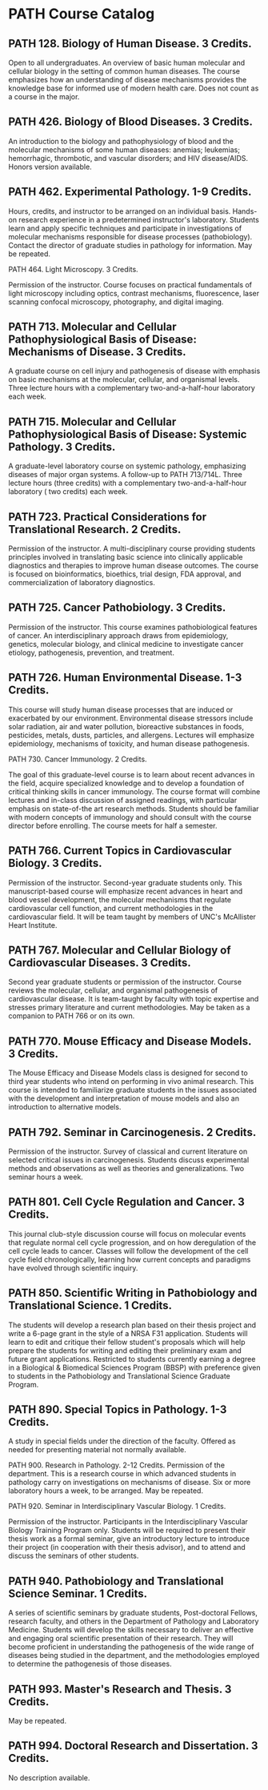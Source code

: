 # PATH Course Catalog

## PATH 128. Biology of Human Disease. 3 Credits.

Open to all undergraduates. An overview of basic human molecular and cellular biology in the setting of common human diseases. The course emphasizes how an understanding of disease mechanisms provides the knowledge base for informed use of modern health care. Does not count as a course in the major.

## PATH 426. Biology of Blood Diseases. 3 Credits.

An introduction to the biology and pathophysiology of blood and the molecular mechanisms of some human diseases: anemias; leukemias; hemorrhagic, thrombotic, and vascular disorders; and HIV disease/AIDS. Honors version available.

## PATH 462. Experimental Pathology. 1-9 Credits.
Hours, credits, and instructor to be arranged on an individual basis. Hands-on research experience in a predetermined instructor's laboratory. Students learn and apply specific techniques and participate in investigations of molecular mechanisms responsible for disease processes (pathobiology). Contact the director of graduate studies in pathology for information. May be repeated.

PATH 464. Light Microscopy. 3 Credits.

Permission of the instructor. Course focuses on practical fundamentals of light microscopy including optics, contrast mechanisms, fluorescence, laser scanning confocal microscopy, photography, and digital imaging.

## PATH 713. Molecular and Cellular Pathophysiological Basis of Disease: Mechanisms of Disease. 3 Credits.

A graduate course on cell injury and pathogenesis of disease with emphasis on basic mechanisms at the molecular, cellular, and organismal levels. Three lecture hours with a complementary two-and-a-half-hour laboratory each week.

## PATH 715. Molecular and Cellular Pathophysiological Basis of Disease: Systemic Pathology. 3 Credits.

A graduate-level laboratory course on systemic pathology, emphasizing diseases of major organ systems. A follow-up to PATH 713/714L. Three lecture hours (three credits) with a complementary two-and-a-half-hour laboratory ( two credits) each week.

## PATH 723. Practical Considerations for Translational Research. 2 Credits.

Permission of the instructor. A multi-disciplinary course providing students principles involved in translating basic science into clinically applicable diagnostics and therapies to improve human disease outcomes. The course is focused on bioinformatics, bioethics, trial design, FDA approval, and commercialization of laboratory diagnostics.

## PATH 725. Cancer Pathobiology. 3 Credits.

Permission of the instructor. This course examines pathobiological features of cancer. An interdisciplinary approach draws from epidemiology, genetics, molecular biology, and clinical medicine to investigate cancer etiology, pathogenesis, prevention, and treatment.

## PATH 726. Human Environmental Disease. 1-3 Credits.
This course will study human disease processes that are induced or exacerbated by our environment. Environmental disease stressors include solar radiation, air and water pollution, bioreactive substances in foods, pesticides, metals, dusts, particles, and allergens. Lectures will emphasize epidemiology, mechanisms of toxicity, and human disease pathogenesis.

PATH 730. Cancer Immunology. 2 Credits.

The goal of this graduate-level course is to learn about recent advances in the field, acquire specialized knowledge and to develop a foundation of critical thinking skills in cancer immunology. The course format will combine lectures and in-class discussion of assigned readings, with particular emphasis on state-of-the art research methods. Students should be familiar with modern concepts of immunology and should consult with the course director before enrolling. The course meets for half a semester.

## PATH 766. Current Topics in Cardiovascular Biology. 3 Credits.

Permission of the instructor. Second-year graduate students only. This manuscript-based course will emphasize recent advances in heart and blood vessel development, the molecular mechanisms that regulate cardiovascular cell function, and current methodologies in the cardiovascular field. It will be team taught by members of UNC's McAllister Heart Institute.

## PATH 767. Molecular and Cellular Biology of Cardiovascular Diseases. 3 Credits.

Second year graduate students or permission of the instructor. Course reviews the molecular, cellular, and organismal pathogenesis of cardiovascular disease. It is team-taught by faculty with topic expertise and stresses primary literature and current methodologies. May be taken as a companion to PATH 766 or on its own.

## PATH 770. Mouse Efficacy and Disease Models. 3 Credits.

The Mouse Efficacy and Disease Models class is designed for second to third year students who intend on performing in vivo animal research. This course is intended to familiarize graduate students in the issues associated with the development and interpretation of mouse models and also an introduction to alternative models.

## PATH 792. Seminar in Carcinogenesis. 2 Credits.

Permission of the instructor. Survey of classical and current literature on selected critical issues in carcinogenesis. Students discuss experimental methods and observations as well as theories and generalizations. Two seminar hours a week.

## PATH 801. Cell Cycle Regulation and Cancer. 3 Credits.

This journal club-style discussion course will focus on molecular events that regulate normal cell cycle progression, and on how deregulation of the cell cycle leads to cancer. Classes will follow the development of the cell cycle field chronologically, learning how current concepts and paradigms have evolved through scientific inquiry.

## PATH 850. Scientific Writing in Pathobiology and Translational Science. 1 Credits.

The students will develop a research plan based on their thesis project and write a 6-page grant in the style of a NRSA F31 application. Students will learn to edit and critique their fellow student's proposals which will help prepare the students for writing and editing their preliminary exam and future grant applications. Restricted to students currently earning a degree in a Biological & Biomedical Sciences Program (BBSP) with preference given to students in the Pathobiology and Translational Science Graduate Program.

## PATH 890. Special Topics in Pathology. 1-3 Credits.
A study in special fields under the direction of the faculty. Offered as needed for presenting material not normally available.

PATH 900. Research in Pathology. 2-12 Credits.
Permission of the department. This is a research course in which advanced students in pathology carry on investigations on mechanisms of disease. Six or more laboratory hours a week, to be arranged. May be repeated.

PATH 920. Seminar in Interdisciplinary Vascular Biology. 1 Credits.

Permission of the instructor. Participants in the Interdisciplinary Vascular Biology Training Program only. Students will be required to present their thesis work as a formal seminar, give an introductory lecture to introduce their project (in cooperation with their thesis advisor), and to attend and discuss the seminars of other students.

## PATH 940. Pathobiology and Translational Science Seminar. 1 Credits.

A series of scientific seminars by graduate students, Post-doctoral Fellows, research faculty, and others in the Department of Pathology and Laboratory Medicine. Students will develop the skills necessary to deliver an effective and engaging oral scientific presentation of their research. They will become proficient in understanding the pathogenesis of the wide range of diseases being studied in the department, and the methodologies employed to determine the pathogenesis of those diseases.

## PATH 993. Master's Research and Thesis. 3 Credits.

May be repeated.

## PATH 994. Doctoral Research and Dissertation. 3 Credits.

No description available.

